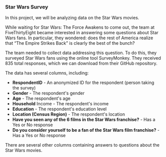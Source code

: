 ### Star Wars Survey

In this project, we will be analyzing data on the Star Wars movies.

While waiting for Star Wars: The Force Awakens to come out, the team at FiveThirtyEight became interested in answering some questions about Star Wars fans. In particular, they wondered: does the rest of America realize that “The Empire Strikes Back” is clearly the best of the bunch?

The team needed to collect data addressing this question. 
To do this, they surveyed Star Wars fans using the online tool SurveyMonkey. They received 835 total responses, which we can download from their GitHub repository.

The data has several columns, including:

- **RespondentID** - An anonymized ID for the respondent (person taking the survey)
- **Gender** - The respondent's gender
- **Age** - The respondent's age
- **Household** Income - The respondent's income
- **Education** - The respondent's education level
- **Location (Census Region)** - The respondent's location
- **Have you seen any of the 6 films in the Star Wars franchise?** - Has a Yes or No response
- **Do you consider yourself to be a fan of the Star Wars film franchise?** - Has a Yes or No response

There are several other columns containing answers to questions about the Star Wars movies.